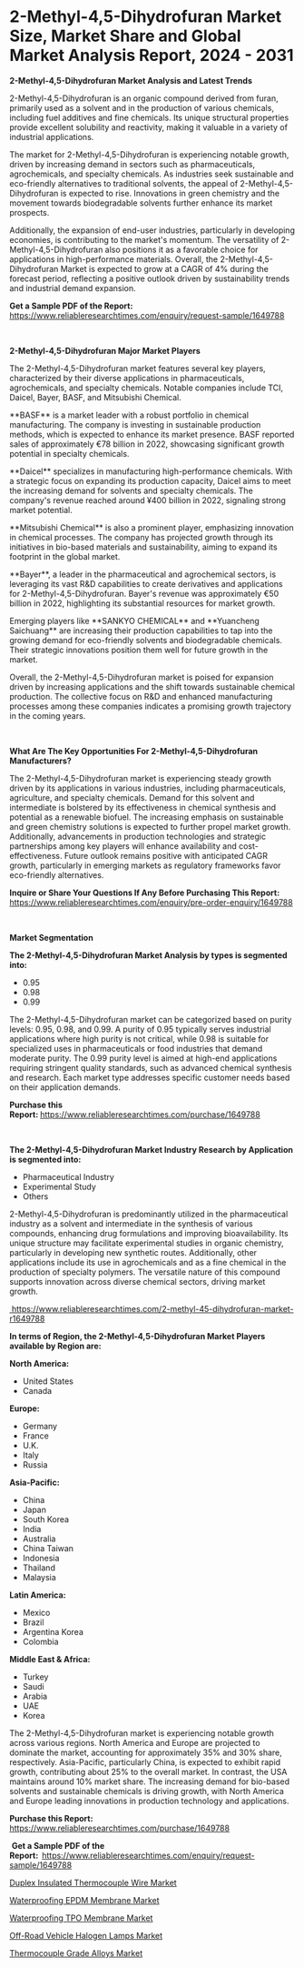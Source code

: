 <p><h1>2-Methyl-4,5-Dihydrofuran Market Size, Market Share and Global Market Analysis Report, 2024 - 2031</h1></p><p><strong>2-Methyl-4,5-Dihydrofuran Market Analysis and Latest Trends</strong></p>
<p><p>2-Methyl-4,5-Dihydrofuran is an organic compound derived from furan, primarily used as a solvent and in the production of various chemicals, including fuel additives and fine chemicals. Its unique structural properties provide excellent solubility and reactivity, making it valuable in a variety of industrial applications.</p><p>The market for 2-Methyl-4,5-Dihydrofuran is experiencing notable growth, driven by increasing demand in sectors such as pharmaceuticals, agrochemicals, and specialty chemicals. As industries seek sustainable and eco-friendly alternatives to traditional solvents, the appeal of 2-Methyl-4,5-Dihydrofuran is expected to rise. Innovations in green chemistry and the movement towards biodegradable solvents further enhance its market prospects. </p><p>Additionally, the expansion of end-user industries, particularly in developing economies, is contributing to the market's momentum. The versatility of 2-Methyl-4,5-Dihydrofuran also positions it as a favorable choice for applications in high-performance materials. Overall, the 2-Methyl-4,5-Dihydrofuran Market is expected to grow at a CAGR of 4% during the forecast period, reflecting a positive outlook driven by sustainability trends and industrial demand expansion.</p></p>
<p><strong>Get a Sample PDF of the Report:&nbsp;</strong> <a href="https://www.reliableresearchtimes.com/enquiry/request-sample/1649788?utm_campaign=1430&utm_medium=2&utm_source=Github&utm_content=ia&utm_term=15102024&utm_id=2-methyl-45-dihydrofuran">https://www.reliableresearchtimes.com/enquiry/request-sample/1649788</a></p>
<p>&nbsp;</p>
<p><strong>2-Methyl-4,5-Dihydrofuran Major Market Players</strong></p>
<p><p>The 2-Methyl-4,5-Dihydrofuran market features several key players, characterized by their diverse applications in pharmaceuticals, agrochemicals, and specialty chemicals. Notable companies include TCI, Daicel, Bayer, BASF, and Mitsubishi Chemical.</p><p>**BASF** is a market leader with a robust portfolio in chemical manufacturing. The company is investing in sustainable production methods, which is expected to enhance its market presence. BASF reported sales of approximately €78 billion in 2022, showcasing significant growth potential in specialty chemicals.</p><p>**Daicel** specializes in manufacturing high-performance chemicals. With a strategic focus on expanding its production capacity, Daicel aims to meet the increasing demand for solvents and specialty chemicals. The company's revenue reached around ¥400 billion in 2022, signaling strong market potential.</p><p>**Mitsubishi Chemical** is also a prominent player, emphasizing innovation in chemical processes. The company has projected growth through its initiatives in bio-based materials and sustainability, aiming to expand its footprint in the global market.</p><p>**Bayer**, a leader in the pharmaceutical and agrochemical sectors, is leveraging its vast R&D capabilities to create derivatives and applications for 2-Methyl-4,5-Dihydrofuran. Bayer's revenue was approximately €50 billion in 2022, highlighting its substantial resources for market growth.</p><p>Emerging players like **SANKYO CHEMICAL** and **Yuancheng Saichuang** are increasing their production capabilities to tap into the growing demand for eco-friendly solvents and biodegradable chemicals. Their strategic innovations position them well for future growth in the market.</p><p>Overall, the 2-Methyl-4,5-Dihydrofuran market is poised for expansion driven by increasing applications and the shift towards sustainable chemical production. The collective focus on R&D and enhanced manufacturing processes among these companies indicates a promising growth trajectory in the coming years.</p></p>
<p>&nbsp;</p>
<p><strong>What Are The Key Opportunities For 2-Methyl-4,5-Dihydrofuran Manufacturers?</strong></p>
<p><p>The 2-Methyl-4,5-Dihydrofuran market is experiencing steady growth driven by its applications in various industries, including pharmaceuticals, agriculture, and specialty chemicals. Demand for this solvent and intermediate is bolstered by its effectiveness in chemical synthesis and potential as a renewable biofuel. The increasing emphasis on sustainable and green chemistry solutions is expected to further propel market growth. Additionally, advancements in production technologies and strategic partnerships among key players will enhance availability and cost-effectiveness. Future outlook remains positive with anticipated CAGR growth, particularly in emerging markets as regulatory frameworks favor eco-friendly alternatives.</p></p>
<p><strong>Inquire or Share Your Questions If Any Before Purchasing This Report:</strong> <a href="https://www.reliableresearchtimes.com/enquiry/pre-order-enquiry/1649788?utm_campaign=1430&utm_medium=2&utm_source=Github&utm_content=ia&utm_term=15102024&utm_id=2-methyl-45-dihydrofuran">https://www.reliableresearchtimes.com/enquiry/pre-order-enquiry/1649788</a></p>
<p>&nbsp;</p>
<p><strong>Market Segmentation</strong></p>
<p><strong>The 2-Methyl-4,5-Dihydrofuran Market Analysis by types is segmented into:</strong></p>
<p><ul><li>0.95</li><li>0.98</li><li>0.99</li></ul></p>
<p><p>The 2-Methyl-4,5-Dihydrofuran market can be categorized based on purity levels: 0.95, 0.98, and 0.99. A purity of 0.95 typically serves industrial applications where high purity is not critical, while 0.98 is suitable for specialized uses in pharmaceuticals or food industries that demand moderate purity. The 0.99 purity level is aimed at high-end applications requiring stringent quality standards, such as advanced chemical synthesis and research. Each market type addresses specific customer needs based on their application demands.</p></p>
<p><strong>Purchase this Report:&nbsp;</strong><a href="https://www.reliableresearchtimes.com/purchase/1649788?utm_campaign=1430&utm_medium=2&utm_source=Github&utm_content=ia&utm_term=15102024&utm_id=2-methyl-45-dihydrofuran">https://www.reliableresearchtimes.com/purchase/1649788</a></p>
<p>&nbsp;</p>
<p><strong>The 2-Methyl-4,5-Dihydrofuran Market Industry Research by Application is segmented into:</strong></p>
<p><ul><li>Pharmaceutical Industry</li><li>Experimental Study</li><li>Others</li></ul></p>
<p><p>2-Methyl-4,5-Dihydrofuran is predominantly utilized in the pharmaceutical industry as a solvent and intermediate in the synthesis of various compounds, enhancing drug formulations and improving bioavailability. Its unique structure may facilitate experimental studies in organic chemistry, particularly in developing new synthetic routes. Additionally, other applications include its use in agrochemicals and as a fine chemical in the production of specialty polymers. The versatile nature of this compound supports innovation across diverse chemical sectors, driving market growth.</p></p>
<p><a href="https://www.reliableresearchtimes.com/2-methyl-45-dihydrofuran-market-r1649788?utm_campaign=1430&utm_medium=2&utm_source=Github&utm_content=ia&utm_term=15102024&utm_id=2-methyl-45-dihydrofuran">&nbsp;https://www.reliableresearchtimes.com/2-methyl-45-dihydrofuran-market-r1649788</a></p>
<p><strong>In terms of Region, the 2-Methyl-4,5-Dihydrofuran Market Players available by Region are:</strong></p>
<p>
    <p> <strong> North America: </strong>
        <ul>
            <li>United States</li>
            <li>Canada</li>
        </ul>
        </p> 
    <p> <strong> Europe: </strong>
        <ul>
            <li>Germany</li>
            <li>France</li>
            <li>U.K.</li>
            <li>Italy</li>
            <li>Russia</li>
        </ul>
        </p> 
    <p> <strong> Asia-Pacific: </strong>
        <ul>
            <li>China</li>
            <li>Japan</li>
            <li>South Korea</li>
            <li>India</li>
            <li>Australia</li>
            <li>China Taiwan</li>
            <li>Indonesia</li>
            <li>Thailand</li>
            <li>Malaysia</li>
        </ul>
        </p> 
    <p> <strong> Latin America: </strong>
        <ul>
            <li>Mexico</li>
            <li>Brazil</li>
            <li>Argentina Korea</li>
            <li>Colombia</li>
        </ul>
        </p> 
    <p> <strong> Middle East & Africa: </strong>
        <ul>
            <li>Turkey</li>
            <li>Saudi</li>
            <li>Arabia</li>
            <li>UAE</li>
            <li>Korea</li>
        </ul>
    </p>
    </p>
<p><p>The 2-Methyl-4,5-Dihydrofuran market is experiencing notable growth across various regions. North America and Europe are projected to dominate the market, accounting for approximately 35% and 30% share, respectively. Asia-Pacific, particularly China, is expected to exhibit rapid growth, contributing about 25% to the overall market. In contrast, the USA maintains around 10% market share. The increasing demand for bio-based solvents and sustainable chemicals is driving growth, with North America and Europe leading innovations in production technology and applications.</p></p>
<p><strong>Purchase this Report: </strong><a href="https://www.reliableresearchtimes.com/purchase/1649788?utm_campaign=1430&utm_medium=2&utm_source=Github&utm_content=ia&utm_term=15102024&utm_id=2-methyl-45-dihydrofuran">https://www.reliableresearchtimes.com/purchase/1649788</a></p>
<p>&nbsp;<strong>Get a Sample PDF of the Report:&nbsp;&nbsp;</strong><a href="https://www.reliableresearchtimes.com/enquiry/request-sample/1649788?utm_campaign=1430&utm_medium=2&utm_source=Github&utm_content=ia&utm_term=15102024&utm_id=2-methyl-45-dihydrofuran">https://www.reliableresearchtimes.com/enquiry/request-sample/1649788</a></p>
<p><strong></strong></p>
<p><p><a href="https://www.linkedin.com/pulse/decoding-duplex-insulated-thermocouple-wire-industry-dynamics-qzyaf?trk=public_post_embed_feed-article-content&utm_campaign=1430&utm_medium=2&utm_source=Github&utm_content=ia&utm_term=15102024&utm_id=2-methyl-45-dihydrofuran">Duplex Insulated Thermocouple Wire Market</a></p><p><a href="https://www.linkedin.com/pulse/evolution-waterproofing-epdm-membrane-market-key-shifts-from-i9nwf?trk=public_post_embed_feed-article-content&utm_campaign=1430&utm_medium=2&utm_source=Github&utm_content=ia&utm_term=15102024&utm_id=2-methyl-45-dihydrofuran">Waterproofing EPDM Membrane Market</a></p><p><a href="https://www.linkedin.com/pulse/waterproofing-tpo-membrane-market-research-report-2024-2031-lettf?trk=public_post_embed_feed-article-content&utm_campaign=1430&utm_medium=2&utm_source=Github&utm_content=ia&utm_term=15102024&utm_id=2-methyl-45-dihydrofuran">Waterproofing TPO Membrane Market</a></p><p><a href="https://github.com/Krish2023na/Market-Research-Report-List-6/blob/main/off-road-vehicle-halogen-lamps-market.md?utm_campaign=1430&utm_medium=2&utm_source=Github&utm_content=ia&utm_term=15102024&utm_id=2-methyl-45-dihydrofuran">Off-Road Vehicle Halogen Lamps Market</a></p><p><a href="https://www.linkedin.com/pulse/thermocouple-grade-alloys-market-overview-forecast-2024--ryqvf?trk=public_post_embed_feed-article-content&utm_campaign=1430&utm_medium=2&utm_source=Github&utm_content=ia&utm_term=15102024&utm_id=2-methyl-45-dihydrofuran">Thermocouple Grade Alloys Market</a></p></p>